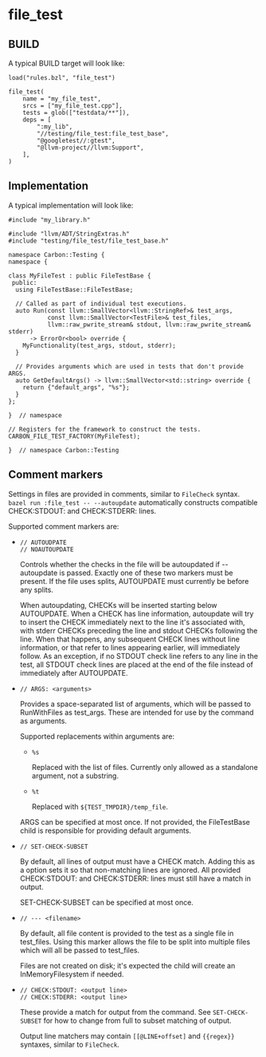 # file_test

<!--
Part of the Carbon Language project, under the Apache License v2.0 with LLVM
Exceptions. See /LICENSE for license information.
SPDX-License-Identifier: Apache-2.0 WITH LLVM-exception
-->

## BUILD

A typical BUILD target will look like:

```
load("rules.bzl", "file_test")

file_test(
    name = "my_file_test",
    srcs = ["my_file_test.cpp"],
    tests = glob(["testdata/**"]),
    deps = [
        ":my_lib",
        "//testing/file_test:file_test_base",
        "@googletest//:gtest",
        "@llvm-project//llvm:Support",
    ],
)
```

## Implementation

A typical implementation will look like:

```
#include "my_library.h"

#include "llvm/ADT/StringExtras.h"
#include "testing/file_test/file_test_base.h"

namespace Carbon::Testing {
namespace {

class MyFileTest : public FileTestBase {
 public:
  using FileTestBase::FileTestBase;

  // Called as part of individual test executions.
  auto Run(const llvm::SmallVector<llvm::StringRef>& test_args,
           const llvm::SmallVector<TestFile>& test_files,
           llvm::raw_pwrite_stream& stdout, llvm::raw_pwrite_stream& stderr)
      -> ErrorOr<bool> override {
    MyFunctionality(test_args, stdout, stderr);
  }

  // Provides arguments which are used in tests that don't provide ARGS.
  auto GetDefaultArgs() -> llvm::SmallVector<std::string> override {
    return {"default_args", "%s"};
  }
};

}  // namespace

// Registers for the framework to construct the tests.
CARBON_FILE_TEST_FACTORY(MyFileTest);

}  // namespace Carbon::Testing
```

## Comment markers

Settings in files are provided in comments, similar to `FileCheck` syntax.
`bazel run :file_test -- --autoupdate` automatically constructs compatible
CHECK:STDOUT: and CHECK:STDERR: lines.

Supported comment markers are:

-   ```
    // AUTOUDPATE
    // NOAUTOUPDATE
    ```

    Controls whether the checks in the file will be autoupdated if --autoupdate
    is passed. Exactly one of these two markers must be present. If the file
    uses splits, AUTOUPDATE must currently be before any splits.

    When autoupdating, CHECKs will be inserted starting below AUTOUPDATE. When a
    CHECK has line information, autoupdate will try to insert the CHECK
    immediately next to the line it's associated with, with stderr CHECKs
    preceding the line and stdout CHECKs following the line. When that happens,
    any subsequent CHECK lines without line information, or that refer to lines
    appearing earlier, will immediately follow. As an exception, if no STDOUT
    check line refers to any line in the test, all STDOUT check lines are placed
    at the end of the file instead of immediately after AUTOUPDATE.

-   `// ARGS: <arguments>`

    Provides a space-separated list of arguments, which will be passed to
    RunWithFiles as test_args. These are intended for use by the command as
    arguments.

    Supported replacements within arguments are:

    -   `%s`

        Replaced with the list of files. Currently only allowed as a standalone
        argument, not a substring.

    -   `%t`

        Replaced with `${TEST_TMPDIR}/temp_file`.

    ARGS can be specified at most once. If not provided, the FileTestBase child
    is responsible for providing default arguments.

-   `// SET-CHECK-SUBSET`

    By default, all lines of output must have a CHECK match. Adding this as a
    option sets it so that non-matching lines are ignored. All provided
    CHECK:STDOUT: and CHECK:STDERR: lines must still have a match in output.

    SET-CHECK-SUBSET can be specified at most once.

-   `// --- <filename>`

    By default, all file content is provided to the test as a single file in
    test_files. Using this marker allows the file to be split into multiple
    files which will all be passed to test_files.

    Files are not created on disk; it's expected the child will create an
    InMemoryFilesystem if needed.

-   ```
    // CHECK:STDOUT: <output line>
    // CHECK:STDERR: <output line>
    ```

    These provide a match for output from the command. See `SET-CHECK-SUBSET`
    for how to change from full to subset matching of output.

    Output line matchers may contain `[[@LINE+offset]` and `{{regex}}` syntaxes,
    similar to `FileCheck`.
